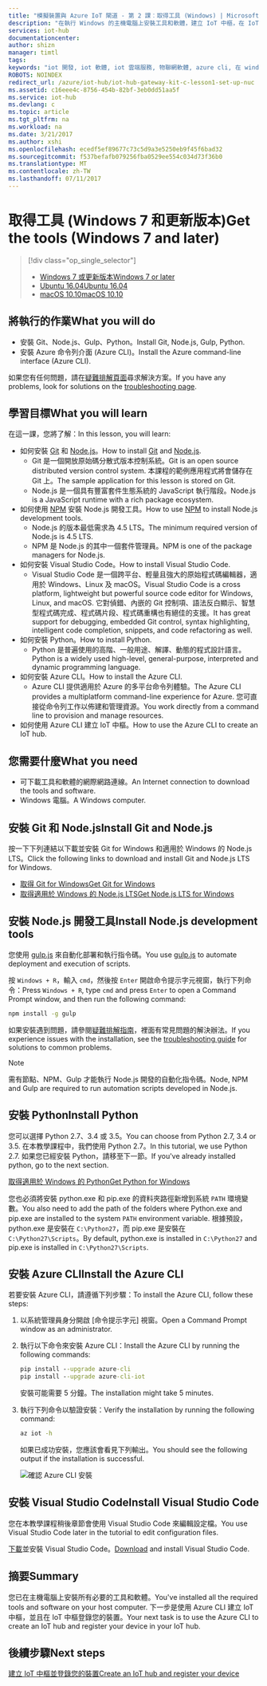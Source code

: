 ```yaml
---
title: "模擬裝置與 Azure IoT 閘道 - 第 2 課︰取得工具 (Windows) | Microsoft Docs"
description: "在執行 Windows 的主機電腦上安裝工具和軟體，建立 IoT 中樞，在 IoT 中樞登錄您的裝置。"
services: iot-hub
documentationcenter: 
author: shizn
manager: timtl
tags: 
keywords: "iot 開發, iot 軟體, iot 雲端服務, 物聯網軟體, azure cli, 在 windows 上安裝 git, gulp 執行, 安裝 node js windows, 在 windows 上安裝 npm, 在 windows 上安裝 python"
ROBOTS: NOINDEX
redirect_url: /azure/iot-hub/iot-hub-gateway-kit-c-lesson1-set-up-nuc
ms.assetid: c16eee4c-8756-454b-82bf-3eb0dd51aa5f
ms.service: iot-hub
ms.devlang: c
ms.topic: article
ms.tgt_pltfrm: na
ms.workload: na
ms.date: 3/21/2017
ms.author: xshi
ms.openlocfilehash: ecedf5ef89677c73c5d9a3e5250eb9f45f6bad32
ms.sourcegitcommit: f537befafb079256fba0529ee554c034d73f36b0
ms.translationtype: MT
ms.contentlocale: zh-TW
ms.lasthandoff: 07/11/2017
---
```

# <a name="get-the-tools-windows-7-and-later"></a><span data-ttu-id="f6169-104">取得工具 (Windows 7 和更新版本)</span><span class="sxs-lookup"><span data-stu-id="f6169-104">Get the tools (Windows 7 and later)</span></span>
> [!div class="op_single_selector"]
> * [<span data-ttu-id="f6169-105">Windows 7 或更新版本</span><span class="sxs-lookup"><span data-stu-id="f6169-105">Windows 7 or later</span></span>](iot-hub-gateway-kit-c-sim-lesson2-get-the-tools-win32.md)
> * [<span data-ttu-id="f6169-106">Ubuntu 16.04</span><span class="sxs-lookup"><span data-stu-id="f6169-106">Ubuntu 16.04</span></span>](iot-hub-gateway-kit-c-sim-lesson2-get-the-tools-ubuntu.md)
> * [<span data-ttu-id="f6169-107">macOS 10.10</span><span class="sxs-lookup"><span data-stu-id="f6169-107">macOS 10.10</span></span>](iot-hub-gateway-kit-c-sim-lesson2-get-the-tools-mac.md)

## <a name="what-you-will-do"></a><span data-ttu-id="f6169-108">將執行的作業</span><span class="sxs-lookup"><span data-stu-id="f6169-108">What you will do</span></span>

- <span data-ttu-id="f6169-109">安裝 Git、Node.js、Gulp、Python。</span><span class="sxs-lookup"><span data-stu-id="f6169-109">Install Git, Node.js, Gulp, Python.</span></span>
- <span data-ttu-id="f6169-110">安裝 Azure 命令列介面 (Azure CLI)。</span><span class="sxs-lookup"><span data-stu-id="f6169-110">Install the Azure command-line interface (Azure CLI).</span></span> 

<span data-ttu-id="f6169-111">如果您有任何問題，請在[疑難排解頁面](iot-hub-gateway-kit-c-sim-troubleshooting.md)尋求解決方案。</span><span class="sxs-lookup"><span data-stu-id="f6169-111">If you have any problems, look for solutions on the [troubleshooting page](iot-hub-gateway-kit-c-sim-troubleshooting.md).</span></span>

## <a name="what-you-will-learn"></a><span data-ttu-id="f6169-112">學習目標</span><span class="sxs-lookup"><span data-stu-id="f6169-112">What you will learn</span></span>

<span data-ttu-id="f6169-113">在這一課，您將了解：</span><span class="sxs-lookup"><span data-stu-id="f6169-113">In this lesson, you will learn:</span></span>

- <span data-ttu-id="f6169-114">如何安裝 [Git](https://git-scm.com/) 和 [Node.js](https://nodejs.org/en/)。</span><span class="sxs-lookup"><span data-stu-id="f6169-114">How to install [Git](https://git-scm.com/) and [Node.js](https://nodejs.org/en/).</span></span>
  - <span data-ttu-id="f6169-115">Git 是一個開放原始碼分散式版本控制系統。</span><span class="sxs-lookup"><span data-stu-id="f6169-115">Git is an open source distributed version control system.</span></span> <span data-ttu-id="f6169-116">本課程的範例應用程式將會儲存在 Git 上。</span><span class="sxs-lookup"><span data-stu-id="f6169-116">The sample application for this lesson is stored on Git.</span></span>
  - <span data-ttu-id="f6169-117">Node.js 是一個具有豐富套件生態系統的 JavaScript 執行階段。</span><span class="sxs-lookup"><span data-stu-id="f6169-117">Node.js is a JavaScript runtime with a rich package ecosystem.</span></span>
- <span data-ttu-id="f6169-118">如何使用 [NPM](https://www.npmjs.com/) 安裝 Node.js 開發工具。</span><span class="sxs-lookup"><span data-stu-id="f6169-118">How to use [NPM](https://www.npmjs.com/) to install Node.js development tools.</span></span>
  - <span data-ttu-id="f6169-119">Node.js 的版本最低需求為 4.5 LTS。</span><span class="sxs-lookup"><span data-stu-id="f6169-119">The minimum required version of Node.js is 4.5 LTS.</span></span>
  - <span data-ttu-id="f6169-120">NPM 是 Node.js 的其中一個套件管理員。</span><span class="sxs-lookup"><span data-stu-id="f6169-120">NPM is one of the package managers for Node.js.</span></span>
- <span data-ttu-id="f6169-121">如何安裝 Visual Studio Code。</span><span class="sxs-lookup"><span data-stu-id="f6169-121">How to install Visual Studio Code.</span></span>
  - <span data-ttu-id="f6169-122">Visual Studio Code 是一個跨平台、輕量且強大的原始程式碼編輯器，適用於 Windows、Linux 及 macOS。</span><span class="sxs-lookup"><span data-stu-id="f6169-122">Visual Studio Code is a cross platform, lightweight but powerful source code editor for Windows, Linux, and macOS.</span></span> <span data-ttu-id="f6169-123">它對偵錯、內嵌的 Git 控制項、語法反白顯示、智慧型程式碼完成、程式碼片段、程式碼重構也有絕佳的支援。</span><span class="sxs-lookup"><span data-stu-id="f6169-123">It has great support for debugging, embedded Git control, syntax highlighting, intelligent code completion, snippets, and code refactoring as well.</span></span>
- <span data-ttu-id="f6169-124">如何安裝 Python。</span><span class="sxs-lookup"><span data-stu-id="f6169-124">How to install Python.</span></span>
  - <span data-ttu-id="f6169-125">Python 是普遍使用的高階、一般用途、解譯、動態的程式設計語言。</span><span class="sxs-lookup"><span data-stu-id="f6169-125">Python is a widely used high-level, general-purpose, interpreted and dynamic programming language.</span></span>
- <span data-ttu-id="f6169-126">如何安裝 Azure CLI。</span><span class="sxs-lookup"><span data-stu-id="f6169-126">How to install the Azure CLI.</span></span>
  - <span data-ttu-id="f6169-127">Azure CLI 提供適用於 Azure 的多平台命令列體驗。</span><span class="sxs-lookup"><span data-stu-id="f6169-127">The Azure CLI provides a multiplatform command-line experience for Azure.</span></span> <span data-ttu-id="f6169-128">您可直接從命令列工作以佈建和管理資源。</span><span class="sxs-lookup"><span data-stu-id="f6169-128">You work directly from a command line to provision and manage resources.</span></span>
- <span data-ttu-id="f6169-129">如何使用 Azure CLI 建立 IoT 中樞。</span><span class="sxs-lookup"><span data-stu-id="f6169-129">How to use the Azure CLI to create an IoT hub.</span></span>

## <a name="what-you-need"></a><span data-ttu-id="f6169-130">您需要什麼</span><span class="sxs-lookup"><span data-stu-id="f6169-130">What you need</span></span>

- <span data-ttu-id="f6169-131">可下載工具和軟體的網際網路連線。</span><span class="sxs-lookup"><span data-stu-id="f6169-131">An Internet connection to download the tools and software.</span></span>
- <span data-ttu-id="f6169-132">Windows 電腦。</span><span class="sxs-lookup"><span data-stu-id="f6169-132">A Windows computer.</span></span>

## <a name="install-git-and-nodejs"></a><span data-ttu-id="f6169-133">安裝 Git 和 Node.js</span><span class="sxs-lookup"><span data-stu-id="f6169-133">Install Git and Node.js</span></span>

<span data-ttu-id="f6169-134">按一下下列連結以下載並安裝 Git for Windows 和適用於 Windows 的 Node.js LTS。</span><span class="sxs-lookup"><span data-stu-id="f6169-134">Click the following links to download and install Git and Node.js LTS for Windows.</span></span>

- [<span data-ttu-id="f6169-135">取得 Git for Windows</span><span class="sxs-lookup"><span data-stu-id="f6169-135">Get Git for Windows</span></span>](https://git-scm.com/download/win/)
- [<span data-ttu-id="f6169-136">取得適用於 Windows 的 Node.js LTS</span><span class="sxs-lookup"><span data-stu-id="f6169-136">Get Node.js LTS for Windows</span></span>](https://nodejs.org/en/)

## <a name="install-nodejs-development-tools"></a><span data-ttu-id="f6169-137">安裝 Node.js 開發工具</span><span class="sxs-lookup"><span data-stu-id="f6169-137">Install Node.js development tools</span></span>

<span data-ttu-id="f6169-138">您使用 [gulp.js](http://gulpjs.com/) 來自動化部署和執行指令碼。</span><span class="sxs-lookup"><span data-stu-id="f6169-138">You use [gulp.js](http://gulpjs.com/) to automate deployment and execution of scripts.</span></span>

<span data-ttu-id="f6169-139">按 `Windows + R`，輸入 `cmd`，然後按 `Enter` 開啟命令提示字元視窗，執行下列命令：</span><span class="sxs-lookup"><span data-stu-id="f6169-139">Press `Windows + R`, type `cmd` and press `Enter` to open a Command Prompt window, and then run the following command:</span></span>

```cmd
npm install -g gulp
```

<span data-ttu-id="f6169-140">如果安裝遇到問題，請參閱[疑難排解指南](iot-hub-gateway-kit-c-sim-troubleshooting.md)，裡面有常見問題的解決辦法。</span><span class="sxs-lookup"><span data-stu-id="f6169-140">If you experience issues with the installation, see the [troubleshooting guide](iot-hub-gateway-kit-c-sim-troubleshooting.md) for solutions to common problems.</span></span>

> [!Note]
> <span data-ttu-id="f6169-141">需有節點、NPM、Gulp 才能執行 Node.js 開發的自動化指令碼。</span><span class="sxs-lookup"><span data-stu-id="f6169-141">Node, NPM and Gulp are required to run automation scripts developed in Node.js.</span></span>

## <a name="install-python"></a><span data-ttu-id="f6169-142">安裝 Python</span><span class="sxs-lookup"><span data-stu-id="f6169-142">Install Python</span></span>

<span data-ttu-id="f6169-143">您可以選擇 Python 2.7、3.4 或 3.5。</span><span class="sxs-lookup"><span data-stu-id="f6169-143">You can choose from Python 2.7, 3.4 or 3.5.</span></span> <span data-ttu-id="f6169-144">在本教學課程中，我們使用 Python 2.7。</span><span class="sxs-lookup"><span data-stu-id="f6169-144">In this tutorial, we use Python 2.7.</span></span> <span data-ttu-id="f6169-145">如果您已經安裝 Python，請移至下一節。</span><span class="sxs-lookup"><span data-stu-id="f6169-145">If you've already installed python, go to the next section.</span></span>

[<span data-ttu-id="f6169-146">取得適用於 Windows 的 Python</span><span class="sxs-lookup"><span data-stu-id="f6169-146">Get Python for Windows</span></span>](https://www.python.org/downloads/)

<span data-ttu-id="f6169-147">您也必須將安裝 python.exe 和 pip.exe 的資料夾路徑新增到系統 `PATH` 環境變數。</span><span class="sxs-lookup"><span data-stu-id="f6169-147">You also need to add the path of the folders where Python.exe and pip.exe are installed to the system `PATH` environment variable.</span></span> <span data-ttu-id="f6169-148">根據預設，python.exe 是安裝在 `C:\Python27`，而 pip.exe 是安裝在 `C:\Python27\Scripts`。</span><span class="sxs-lookup"><span data-stu-id="f6169-148">By default, python.exe is installed in `C:\Python27` and pip.exe is installed in `C:\Python27\Scripts`.</span></span>

## <a name="install-the-azure-cli"></a><span data-ttu-id="f6169-149">安裝 Azure CLI</span><span class="sxs-lookup"><span data-stu-id="f6169-149">Install the Azure CLI</span></span>

<span data-ttu-id="f6169-150">若要安裝 Azure CLI，請遵循下列步驟：</span><span class="sxs-lookup"><span data-stu-id="f6169-150">To install the Azure CLI, follow these steps:</span></span>

1. <span data-ttu-id="f6169-151">以系統管理員身分開啟 [命令提示字元] 視窗。</span><span class="sxs-lookup"><span data-stu-id="f6169-151">Open a Command Prompt window as an administrator.</span></span>

2. <span data-ttu-id="f6169-152">執行以下命令來安裝 Azure CLI：</span><span class="sxs-lookup"><span data-stu-id="f6169-152">Install the Azure CLI by running the following commands:</span></span>

   ```cmd
   pip install --upgrade azure-cli
   pip install --upgrade azure-cli-iot
   ```

   <span data-ttu-id="f6169-153">安裝可能需要 5 分鐘。</span><span class="sxs-lookup"><span data-stu-id="f6169-153">The installation might take 5 minutes.</span></span>

3. <span data-ttu-id="f6169-154">執行下列命令以驗證安裝：</span><span class="sxs-lookup"><span data-stu-id="f6169-154">Verify the installation by running the following command:</span></span>

   ```cmd
   az iot -h
   ```

   <span data-ttu-id="f6169-155">如果已成功安裝，您應該會看見下列輸出。</span><span class="sxs-lookup"><span data-stu-id="f6169-155">You should see the following output if the installation is successful.</span></span>

   ![確認 Azure CLI 安裝](media/iot-hub-gateway-kit-lessons/lesson2/az_iot_help_win.png)

## <a name="install-visual-studio-code"></a><span data-ttu-id="f6169-157">安裝 Visual Studio Code</span><span class="sxs-lookup"><span data-stu-id="f6169-157">Install Visual Studio Code</span></span>

<span data-ttu-id="f6169-158">您在本教學課程稍後章節會使用 Visual Studio Code 來編輯設定檔。</span><span class="sxs-lookup"><span data-stu-id="f6169-158">You use Visual Studio Code later in the tutorial to edit configuration files.</span></span>

<span data-ttu-id="f6169-159">[下載](https://code.visualstudio.com/docs/setup/windows)並安裝 Visual Studio Code。</span><span class="sxs-lookup"><span data-stu-id="f6169-159">[Download](https://code.visualstudio.com/docs/setup/windows) and install Visual Studio Code.</span></span>

## <a name="summary"></a><span data-ttu-id="f6169-160">摘要</span><span class="sxs-lookup"><span data-stu-id="f6169-160">Summary</span></span>

<span data-ttu-id="f6169-161">您已在主機電腦上安裝所有必要的工具和軟體。</span><span class="sxs-lookup"><span data-stu-id="f6169-161">You've installed all the required tools and software on your host computer.</span></span> <span data-ttu-id="f6169-162">下一步是使用 Azure CLI 建立 IoT 中樞，並且在 IoT 中樞登錄您的裝置。</span><span class="sxs-lookup"><span data-stu-id="f6169-162">Your next task is to use the Azure CLI to create an IoT hub and register your device in your IoT hub.</span></span>

## <a name="next-steps"></a><span data-ttu-id="f6169-163">後續步驟</span><span class="sxs-lookup"><span data-stu-id="f6169-163">Next steps</span></span>
[<span data-ttu-id="f6169-164">建立 IoT 中樞並登錄您的裝置</span><span class="sxs-lookup"><span data-stu-id="f6169-164">Create an IoT hub and register your device</span></span>](iot-hub-gateway-kit-c-sim-lesson2-register-device.md)
